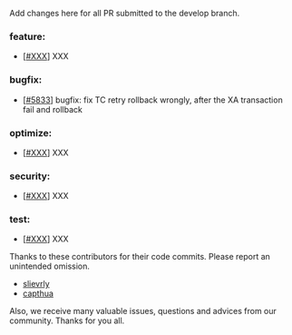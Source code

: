 Add changes here for all PR submitted to the develop branch.

<!-- Please add the `changes` to the following location(feature/bugfix/optimize/test) based on the type of PR -->

### feature:
- [[#XXX](https://github.com/seata/seata/pull/XXX)] XXX

### bugfix:
- [[#5833](https://github.com/seata/seata/pull/5833)] bugfix: fix TC retry rollback wrongly, after the XA transaction fail and rollback

### optimize:
- [[#XXX](https://github.com/seata/seata/pull/XXX)] XXX

### security:
- [[#XXX](https://github.com/seata/seata/pull/XXX)] XXX

### test:
- [[#XXX](https://github.com/seata/seata/pull/XXX)] XXX

Thanks to these contributors for their code commits. Please report an unintended omission.

<!-- Please make sure your Github ID is in the list below -->
- [slievrly](https://github.com/slievrly)
- [capthua](https://github.com/capthua)


Also, we receive many valuable issues, questions and advices from our community. Thanks for you all.
